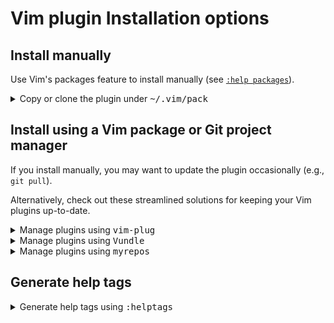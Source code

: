 # Vim plugin Installation options

## Install manually

Use Vim's packages feature to install manually (see
[`:help packages`](https://vimhelp.org/repeat.txt.html#packages)).

<details>
  <summary>Copy or clone the plugin under <tt>~/.vim/pack</tt></summary>

- If you want the package to automatically load on Vim startup, install
  it under a `start/` directory, e.g.,

    ```
    mkdir -p ~/.vim/pack/embrace-vim/start
    cd ~/.vim/pack/embrace-vim/start
    ```

  If you want to load the package manually, install it under an
  `opt/` directory instead (see
  [`:help pack-add`](https://vimhelp.org/repeat.txt.html#pack-add)):

    ```
    mkdir -p ~/.vim/pack/embrace-vim/opt
    cd ~/.vim/pack/embrace-vim/opt
    ```

- Then clone the project to the desired path:

    ```
    git clone https://github.com/embrace-vim/vim-webopen.git
    ```

  - If you installed under a `start/` directory, either restart
    Vim to load it, or load it manually to avoid restarting:

      ```
      :packadd! vim-webopen
      ```

  - If you installed to the optional path (under `opt/`), you'll need
    to load it manually when you want to use it, e.g.:

      ```
      :packadd! vim-webopen
      ```

</details>

## Install using a Vim package or Git project manager

[vim-plug]: https://github.com/junegunn/vim-plug
[Vundle]: https://github.com/VundleVim/Vundle.vim
[myrepos]: https://myrepos.branchable.com/
[ohmyrepos]: https://github.com/landonb/ohmyrepos
[pathogen]: https://github.com/tpope/vim-pathogen
[vim-addon-manager]: https://packages.qa.debian.org/v/vim-addon-manager.html

If you install manually, you may want to update the plugin
occasionally (e.g., `git pull`).

Alternatively, check out these streamlined solutions for
keeping your Vim plugins up-to-date.

<details>
  <summary>Manage plugins using <tt>vim-plug</tt></summary>

- If you'd like to be able to update from within Vim, you could use
  [`vim-plug`][vim-plug].

- You could then skip the installation steps above and register
  the plugin like this, e.g.:

  ```
  call plug#begin()

  " List your plugins here
  Plug 'embrace-vim/vim-webopen'

  call plug#end()
  ```

- And to update, call:

    ```
    :PlugUpdate
    ```
</details>

<details>
  <summary>Manage plugins using <tt>Vundle</tt></summary>

- [`Vundle`][Vundle] is another Vim plugin manager,
  similar to [`vim-plug`][vim-plug].

- You'd configure it something like this:

  ```
  set nocompatible              " be iMproved, required
  filetype off                  " required

  " set the runtime path to include Vundle and initialize
  set rtp+=~/.vim/bundle/Vundle.vim
  call vundle#begin()
  " alternatively, pass a path where Vundle should install plugins
  "call vundle#begin('~/some/path/here')

  " let Vundle manage Vundle, required
  Plugin 'VundleVim/Vundle.vim'

  Plugin 'embrace-vim/vim-webopen'

  " All of your Plugins must be added before the following line
  call vundle#end()            " required
  filetype plugin indent on    " required
  " To ignore plugin indent changes, instead use:
  "filetype plugin on
  ```

- And then to update, call one of these:

  ```
  :PluginInstall!
  :PluginUpdate
  ```
</details>

[//]: # ([<details open> if you want § unfolded by default])

<details>
  <summary>Manage plugins using <tt>myrepos</tt></summary>

- Or, if you're like the author, you could use a multi-repo Git
  project management tool, such as [`myrepos`][myrepos]
  (along with the author's library, [`ohmyrepos`][ohmyrepos]).

- With [`myrepos`][myrepos], you could update all your Git repos with
  the following command:

  ```
  mr -d / pull
  ```

- Alternatively, if you use [`ohmyrepos`][ohmyrepos], you could pull
  just Vim plugin changes with something like this:

    ```
    MR_INCLUDE=vim-plugins mr -d / pull
    ```

  - Provided that you identify your vim-plugins using the 'skip' action, e.g.:

      ```
      # Put this in ~/.mrconfig, or something loaded by it.
      [DEFAULT]
      skip = mr_exclusive "vim-plugins"

      [pack/embrace-vim/start/vim-webopen]
      lib = remote_set origin https://github.com/embrace-vim/vim-webopen.git

      [DEFAULT]
      skip = false
      ```
</details>

## Generate help tags

<details>
  <summary>Generate help tags using <tt>:helptags</tt></summary>

- Tell Vim to rebuild the online help docs (you only need to run
  this once, or after installing a new plugin):

    ```
    :helptags ALL
    ```

  See [`:help helptags`](https://vimhelp.org/helphelp.txt.html#%3Ahelptags).

- You can also rebuild help tags from your terminal, e.g.:

    ```
    cd ~/.vim/pack/embrace-vim/start
    vim -u NONE -c "helptags vim-webopen/doc" -c q
    ```

Then whenever you want to reference the help from Vim, run:

  ```
  :help vim-webopen
  ```

</details>

